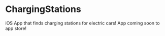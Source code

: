 # ChargingStations
iOS App that finds charging stations for electric cars!
App coming soon to app store!
